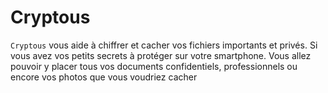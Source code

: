 # Cryptous
`Cryptous` vous aide à chiffrer et cacher vos fichiers importants et privés. Si vous avez vos petits secrets à protéger sur votre smartphone.
Vous allez pouvoir y placer tous vos documents confidentiels, professionnels ou encore vos photos que vous voudriez cacher
